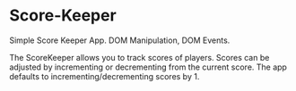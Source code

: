 # Score-Keeper
Simple Score Keeper App. DOM Manipulation, DOM Events.

The ScoreKeeper allows you to track scores of players. Scores can be adjusted by incrementing or decrementing from the current score. The app defaults to incrementing/decrementing scores by 1.
